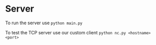 # Server

To run the server use
```python main.py```

To test the TCP server use our custom client
```python nc.py <hostname> <port>```

